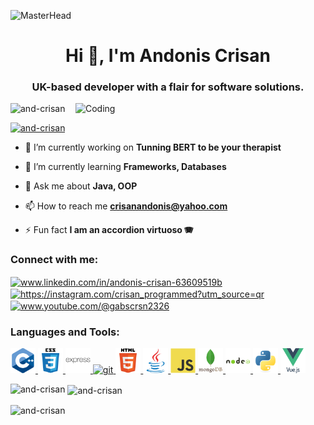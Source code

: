 ![MasterHead](https://media.licdn.com/dms/image/D4D12AQF2byjIdGCIhg/article-cover_image-shrink_600_2000/0/1664736616370?e=2147483647&v=beta&t=nAGJh6btEWLe-URkoXn5l9cUlI8OyhnAQ9GOjDFx4kY)

<h1 align="center">Hi 👋, I'm Andonis Crisan</h1>
<h3 align="center">UK-based developer with a flair for software solutions.</h3>
<img align="right" alt="Coding" width="400" src="https://raw.githubusercontent.com/gist/patevs/b007a0e98fb216438d4cbf559fac4166/raw/88f20c9d749d756be63f22b09f3c4ac570bc5101/programming.gif">


<p align="left"> <img src="https://komarev.com/ghpvc/?username=and-crisan&label=Profile%20views&color=0e75b6&style=flat" alt="and-crisan" /> </p>

<p align="left"> <a href="https://github.com/ryo-ma/github-profile-trophy"><img src="https://github-profile-trophy.vercel.app/?username=and-crisan" alt="and-crisan" /></a> </p>

- 🔭 I’m currently working on **Tunning BERT to be your therapist**

- 🌱 I’m currently learning **Frameworks, Databases**

- 💬 Ask me about **Java, OOP**

- 📫 How to reach me **crisanandonis@yahoo.com**

- ⚡ Fun fact **I am an accordion virtuoso 🪗**

<h3 align="left">Connect with me:</h3>
<p align="left">
<a href="https://linkedin.com/in/www.linkedin.com/in/andonis-crisan-63609519b" target="blank"><img align="center" src="https://raw.githubusercontent.com/rahuldkjain/github-profile-readme-generator/master/src/images/icons/Social/linked-in-alt.svg" alt="www.linkedin.com/in/andonis-crisan-63609519b" height="30" width="40" /></a>
<a href="https://instagram.com/https://instagram.com/crisan_programmed?utm_source=qr" target="blank"><img align="center" src="https://raw.githubusercontent.com/rahuldkjain/github-profile-readme-generator/master/src/images/icons/Social/instagram.svg" alt="https://instagram.com/crisan_programmed?utm_source=qr" height="30" width="40" /></a>
<a href="https://www.youtube.com/c/www.youtube.com/@gabscrsn2326" target="blank"><img align="center" src="https://raw.githubusercontent.com/rahuldkjain/github-profile-readme-generator/master/src/images/icons/Social/youtube.svg" alt="www.youtube.com/@gabscrsn2326" height="30" width="40" /></a>
</p>

<h3 align="left">Languages and Tools:</h3>
<p align="left"> <a href="https://www.w3schools.com/cpp/" target="_blank" rel="noreferrer"> <img src="https://raw.githubusercontent.com/devicons/devicon/master/icons/cplusplus/cplusplus-original.svg" alt="cplusplus" width="40" height="40"/> </a> <a href="https://www.w3schools.com/css/" target="_blank" rel="noreferrer"> <img src="https://raw.githubusercontent.com/devicons/devicon/master/icons/css3/css3-original-wordmark.svg" alt="css3" width="40" height="40"/> </a> <a href="https://expressjs.com" target="_blank" rel="noreferrer"> <img src="https://raw.githubusercontent.com/devicons/devicon/master/icons/express/express-original-wordmark.svg" alt="express" width="40" height="40"/> </a> <a href="https://git-scm.com/" target="_blank" rel="noreferrer"> <img src="https://www.vectorlogo.zone/logos/git-scm/git-scm-icon.svg" alt="git" width="40" height="40"/> </a> <a href="https://www.w3.org/html/" target="_blank" rel="noreferrer"> <img src="https://raw.githubusercontent.com/devicons/devicon/master/icons/html5/html5-original-wordmark.svg" alt="html5" width="40" height="40"/> </a> <a href="https://www.java.com" target="_blank" rel="noreferrer"> <img src="https://raw.githubusercontent.com/devicons/devicon/master/icons/java/java-original.svg" alt="java" width="40" height="40"/> </a> <a href="https://developer.mozilla.org/en-US/docs/Web/JavaScript" target="_blank" rel="noreferrer"> <img src="https://raw.githubusercontent.com/devicons/devicon/master/icons/javascript/javascript-original.svg" alt="javascript" width="40" height="40"/> </a> <a href="https://www.mongodb.com/" target="_blank" rel="noreferrer"> <img src="https://raw.githubusercontent.com/devicons/devicon/master/icons/mongodb/mongodb-original-wordmark.svg" alt="mongodb" width="40" height="40"/> </a> <a href="https://nodejs.org" target="_blank" rel="noreferrer"> <img src="https://raw.githubusercontent.com/devicons/devicon/master/icons/nodejs/nodejs-original-wordmark.svg" alt="nodejs" width="40" height="40"/> </a> <a href="https://www.python.org" target="_blank" rel="noreferrer"> <img src="https://raw.githubusercontent.com/devicons/devicon/master/icons/python/python-original.svg" alt="python" width="40" height="40"/> </a> <a href="https://vuejs.org/" target="_blank" rel="noreferrer"> <img src="https://raw.githubusercontent.com/devicons/devicon/master/icons/vuejs/vuejs-original-wordmark.svg" alt="vuejs" width="40" height="40"/> </a> </p>

<p><img align="left" src="https://github-readme-stats.vercel.app/api/top-langs?username=and-crisan&show_icons=true&locale=en&layout=compact" alt="and-crisan" /></p>

<p>&nbsp;<img align="center" src="https://github-readme-stats.vercel.app/api?username=and-crisan&show_icons=true&locale=en" alt="and-crisan" /></p>

<p><img align="center" src="https://github-readme-streak-stats.herokuapp.com/?user=and-crisan&" alt="and-crisan" /></p>
